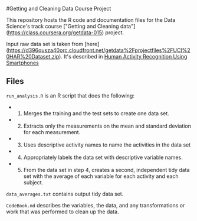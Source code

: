 #Getting and Cleaning Data Course Project

This repository hosts the R code and documentation files for the Data Science's track course ["Getting and Cleaning data"] (https://class.coursera.org/getdata-015) project.

Input raw data set is taken from [here] (https://d396qusza40orc.cloudfront.net/getdata%2Fprojectfiles%2FUCI%20HAR%20Dataset.zip). It's described in [Human Activity Recognition Using Smartphones](http://archive.ics.uci.edu/ml/datasets/Human+Activity+Recognition+Using+Smartphones)

## Files

`run_analysis.R` is an R script that does the following:
- 1. Merges the training and the test sets to create one data set.
- 2. Extracts only the measurements on the mean and standard deviation for each measurement. 
- 3. Uses descriptive activity names to name the activities in the data set
- 4. Appropriately labels the data set with descriptive variable names. 
- 5. From the data set in step 4, creates a second, independent tidy data set with the average of each variable for each activity and each subject.

`data_averages.txt` contains output tidy data set.

`CodeBook.md` describes the variables, the data, and any transformations or work that was performed to clean up the data.
